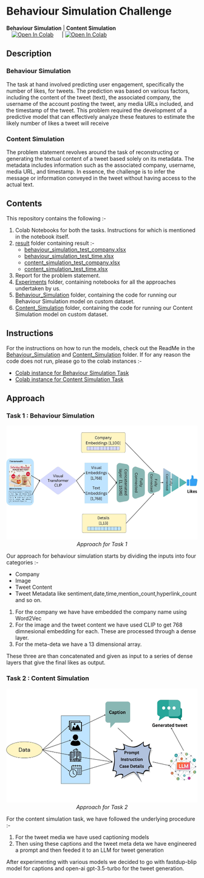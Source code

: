 # Behaviour Simulation Challenge

**Behaviour Simulation**  |  **Content Simulation** <br>
&emsp;[![Open In Colab](https://colab.research.google.com/assets/colab-badge.svg)](https://colab.research.google.com/drive/1GXOhJ7rDmb-6ijpZzxTroug7I_ACbiNE?usp=sharing) &emsp; |  [![Open In Colab](https://colab.research.google.com/assets/colab-badge.svg)](https://colab.research.google.com/drive/1Zulk3BocFkqu1xTUbQwcvH7NqhYplHeZ?usp=sharing) 

## Description

### Behaviour Simulation
The task at hand involved predicting user engagement, specifically the number of likes, for tweets. The prediction was based on various factors, including the content of the tweet (text), the associated company, the username of the account posting the tweet, any media URLs included, and the timestamp of the tweet. This problem required the development of a predictive model that can effectively analyze these features to estimate the likely number of likes a tweet will receive
### Content Simulation
The problem statement revolves around the task of reconstructing or generating the textual content of a tweet based solely on its metadata. The metadata includes information such as the associated company, username, media URL, and timestamp. In essence, the challenge is to infer the message or information conveyed in the tweet without having access to the actual text.

## Contents
This repository contains the following :-
1. Colab Notebooks for both the tasks. Instructions for which is mentioned in the notebook itself. 
2. [result](result/) folder containing result :-
    - [behaviour_simulation_test_company.xlsx](/results/behaviour_simulation_test_company.xlsx)
    - [behaviour_simulation_test_time.xlsx](/results/behaviour_simulation_test_time.xlsx)
    - [content_simulation_test_company.xlsx](/results/content_simulation_test_company.xlsx)
    - [content_simulation_test_time.xlsx](/results/content_simulation_test_time.xlsx)
3. Report for the problem statement. 
4. [Experiments](Experiments/) folder, containing notebooks for all the approaches undertaken by us.
5. [Behaviour_Simulation](Behaviour_Simulation/) folder, containing the code for running our Behaviour Simulation model on custom dataset.
6. [Content_Simulation](Content_Simulation/) folder, containing the code for running our Content Simulation model on custom dataset.

## Instructions
For the instructions on how to run the models, check out the ReadMe in the [Behaviour_Simulation](Behaviour_Simulation/) and [Content_Simulation](Content_Simulation/) folder. If for any reason the code does not run, please go to the colab instances :-
- [Colab instance for Behaviour Simulation Task](https://colab.research.google.com/drive/1GXOhJ7rDmb-6ijpZzxTroug7I_ACbiNE?usp=sharing) 
- [Colab instance for Content Simulation Task](https://colab.research.google.com/drive/1Zulk3BocFkqu1xTUbQwcvH7NqhYplHeZ?usp=sharing)

## Approach
### Task 1 : Behaviour Simulation

<p align="center">
    <img src = "media\Task1.jpg" height="300" alt="Image">
  <br>
  <em>Approach for Task 1</em>
</p>

Our approach for behaviour simulation starts by dividing the inputs into four categories :-
- Company
- Image
- Tweet Content
- Tweet Metadata like sentiment,date,time,mention_count,hyperlink_count and so on.

1. For the company we have have embedded the company name using Word2Vec
2. For the image and the tweet content we have used CLIP to get 768 dimnesional embedding for each. These are processed through a dense layer.
3. For the meta-deta we have a 13 dimensional array.

These three are than concatenated and given as input to a series of dense layers that give the final likes as output.

### Task 2 : Content Simulation

<p align="center">
    <img src = "media\Task2.jpg" height="300" alt="Image">
  <br>
  <em>Approach for Task 2</em>
</p>

For the content simulation task, we have followed the underlying procedure :-
1. For the tweet media we have used captioning models
2. Then using these captions and the tweet meta deta we have engineered a prompt and then feeded it to an LLM for tweet generation

After experimenting with various models we decided to go with fastdup-blip model for captions and open-ai gpt-3.5-turbo for the tweet generation.

<!-- ![Approach for Task 1](media\Task1.jpg)
![Approach for Task 2](media\Task2.jpg) -->